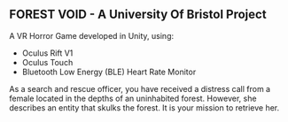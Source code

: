 FOREST VOID - A University Of Bristol Project
---------------------------------------------

A VR Horror Game developed in Unity, using:
* Oculus Rift V1 
* Oculus Touch
* Bluetooth Low Energy (BLE) Heart Rate Monitor

As a search and rescue officer, you have received a distress call from a female located in the depths of an uninhabited forest. However, she describes an entity that skulks the forest. It is your mission to retrieve her.
